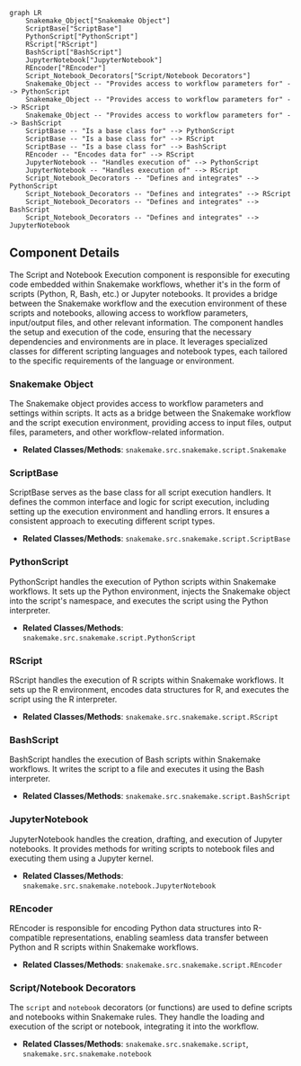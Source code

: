 ```mermaid
graph LR
    Snakemake_Object["Snakemake Object"]
    ScriptBase["ScriptBase"]
    PythonScript["PythonScript"]
    RScript["RScript"]
    BashScript["BashScript"]
    JupyterNotebook["JupyterNotebook"]
    REncoder["REncoder"]
    Script_Notebook_Decorators["Script/Notebook Decorators"]
    Snakemake_Object -- "Provides access to workflow parameters for" --> PythonScript
    Snakemake_Object -- "Provides access to workflow parameters for" --> RScript
    Snakemake_Object -- "Provides access to workflow parameters for" --> BashScript
    ScriptBase -- "Is a base class for" --> PythonScript
    ScriptBase -- "Is a base class for" --> RScript
    ScriptBase -- "Is a base class for" --> BashScript
    REncoder -- "Encodes data for" --> RScript
    JupyterNotebook -- "Handles execution of" --> PythonScript
    JupyterNotebook -- "Handles execution of" --> RScript
    Script_Notebook_Decorators -- "Defines and integrates" --> PythonScript
    Script_Notebook_Decorators -- "Defines and integrates" --> RScript
    Script_Notebook_Decorators -- "Defines and integrates" --> BashScript
    Script_Notebook_Decorators -- "Defines and integrates" --> JupyterNotebook
```

## Component Details

The Script and Notebook Execution component is responsible for executing code embedded within Snakemake workflows, whether it's in the form of scripts (Python, R, Bash, etc.) or Jupyter notebooks. It provides a bridge between the Snakemake workflow and the execution environment of these scripts and notebooks, allowing access to workflow parameters, input/output files, and other relevant information. The component handles the setup and execution of the code, ensuring that the necessary dependencies and environments are in place. It leverages specialized classes for different scripting languages and notebook types, each tailored to the specific requirements of the language or environment.

### Snakemake Object
The Snakemake object provides access to workflow parameters and settings within scripts. It acts as a bridge between the Snakemake workflow and the script execution environment, providing access to input files, output files, parameters, and other workflow-related information.
- **Related Classes/Methods**: `snakemake.src.snakemake.script.Snakemake`

### ScriptBase
ScriptBase serves as the base class for all script execution handlers. It defines the common interface and logic for script execution, including setting up the execution environment and handling errors. It ensures a consistent approach to executing different script types.
- **Related Classes/Methods**: `snakemake.src.snakemake.script.ScriptBase`

### PythonScript
PythonScript handles the execution of Python scripts within Snakemake workflows. It sets up the Python environment, injects the Snakemake object into the script's namespace, and executes the script using the Python interpreter.
- **Related Classes/Methods**: `snakemake.src.snakemake.script.PythonScript`

### RScript
RScript handles the execution of R scripts within Snakemake workflows. It sets up the R environment, encodes data structures for R, and executes the script using the R interpreter.
- **Related Classes/Methods**: `snakemake.src.snakemake.script.RScript`

### BashScript
BashScript handles the execution of Bash scripts within Snakemake workflows. It writes the script to a file and executes it using the Bash interpreter.
- **Related Classes/Methods**: `snakemake.src.snakemake.script.BashScript`

### JupyterNotebook
JupyterNotebook handles the creation, drafting, and execution of Jupyter notebooks. It provides methods for writing scripts to notebook files and executing them using a Jupyter kernel.
- **Related Classes/Methods**: `snakemake.src.snakemake.notebook.JupyterNotebook`

### REncoder
REncoder is responsible for encoding Python data structures into R-compatible representations, enabling seamless data transfer between Python and R scripts within Snakemake workflows.
- **Related Classes/Methods**: `snakemake.src.snakemake.script.REncoder`

### Script/Notebook Decorators
The `script` and `notebook` decorators (or functions) are used to define scripts and notebooks within Snakemake rules. They handle the loading and execution of the script or notebook, integrating it into the workflow.
- **Related Classes/Methods**: `snakemake.src.snakemake.script`, `snakemake.src.snakemake.notebook`
